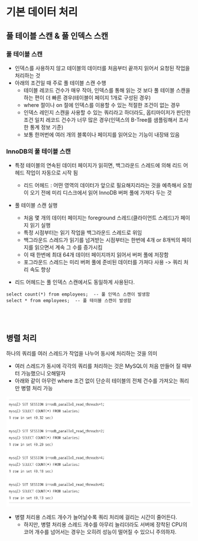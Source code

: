 # 기본 데이터 처리 
## 풀 테이블 스캔 & 풀 인덱스 스캔
### 풀 테이블 스캔 
- 인덱스를 사용하지 않고 테이블의 데이터를 처음부터 끝까지 읽어서 요청된 작업을 처리하는 것 
- 아래의 조건일 때 주로 풀 테이블 스캔 수행
  - 테이블 레코드 건수가 매우 작아, 인덱스를 통해 읽는 것 보다 풀 테이블 스캔을 하는 편이 더 빠른 경우(테이블이 페이지 1개로 구성된 경우)
  - where 절이나 on 절에 인덱스를 이용할 수 있는 적절한 조건이 없는 경우 
  - 인덱스 레인지 스캔을 사용할 수 있는 쿼리라고 하더라도, 옵티마이저가 판단한 조건 일치 레코드 건수가 너무 많은 경우(인덱스의 B-Tree를 샘플링해서 조사한 통계 정보 기준)
  - 보통 한꺼번에 여러 개의 블록이나 페이지를 읽어오는 기능이 내장돼 있음 

### InnoDB의 풀 테이블 스캔 
- 특정 테이블의 연속된 데이터 페이지가 읽히면, 백그라운드 스레드에 의해 리드 어헤드 작업이 자동으로 시작 됨
  - 리드 어헤드 : 어떤 영역의 데이터가 앞으로 필요해지리라는 것을 예측해서 요청이 오기 전에 미리 디스크에서 읽어 InnoDB 버퍼 풀에 가져다 두는 것 
- 풀 테이블 스캔 실행
  - 처음 몇 개의 데이터 페이지는 foreground 스레드(클라이언트 스레드)가 페이지 읽기 실행 
  - 특정 시점부터는 읽기 작업을 백그라운드 스레드로 위임
  - 백그라운드 스레드가 읽기를 넘겨받는 시점부터는 한번에 4개 or 8개씩의 페이지를 읽으면서 계속 그 수를 증가시킴
  - 이 때 한번에 최대 64개 데이터 페이지까지 읽어서 버퍼 풀에 저장함 
  - 포그라운드 스레드는 미리 버퍼 풀에 준비된 데이터를 가져다 사용 -> 쿼리 처리 속도 향상 


- 리드 어헤드는 풀 인덱스 스캔에서도 동일하게 사용된다.
```mysql
select count(*) from employees;  -- 풀 인덱스 스캔이 발생함 
select * from employees;  -- 풀 테이블 스캔이 발생함
```

<br/><br/>
## 병렬 처리 
하나의 쿼리를 여러 스레드가 작업을 나누어 동시에 처리하는 것을 의미 
- 여러 스레드가 동시에 각각의 쿼리를 처리하는 것은 MySQL이 처음 만들어 질 때부터 가능했으니 오해말자
- 아래와 같이 아무런 where 조건 없이 단순히 테이블의 전체 건수를 가져오는 쿼리만 병렬 처리 가능  

![img.png](img.png)
- 병렬 처리용 스레드 개수가 늘어날수록 쿼리 처리에 걸리는 시간이 줄어든다.
  - 하지만, 병렬 처리용 스레드 개수를 아무리 늘리더라도 서버에 장착된 CPU의 코어 개수를 넘어서는 경우는 오히려 성능이 떨어질 수 있으니 주의하자. 